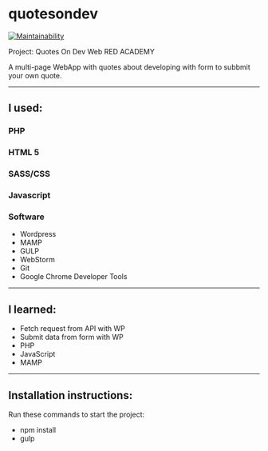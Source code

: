 # quotesondev

[![Maintainability](https://api.codeclimate.com/v1/badges/825a9066791e5d24a39c/maintainability)](https://codeclimate.com/github/aswistowska/quotesondev/maintainability)

Project: Quotes On Dev Web RED ACADEMY

A multi-page WebApp with quotes about developing with form to subbmit your own quote.

-----------------------------------------------

## I used:

### PHP
### HTML 5
### SASS/CSS
### Javascript

### Software

* Wordpress
* MAMP
* GULP
* WebStorm
* Git
* Google Chrome Developer Tools

-----------------------------------------------

## I learned:

* Fetch request from API with WP
* Submit data from form with WP
* PHP
* JavaScript
* MAMP

-----------------------------------------------

## Installation instructions:

Run these commands to start the project:  
* npm install
* gulp
